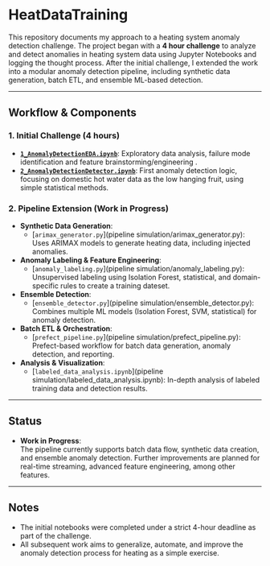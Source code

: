 # HeatDataTraining

This repository documents my approach to a heating system anomaly detection challenge. The project began with a **4 hour challenge** to analyze and detect anomalies in heating system data using Jupyter Notebooks and logging the thought process. After the initial challenge, I extended the work into a modular anomaly detection pipeline, including synthetic data generation, batch ETL, and ensemble ML-based detection.

---

## Workflow & Components

### 1. **Initial Challenge (4 hours)**
- **[`1_AnomalyDetectionEDA.ipynb`](1_AnomalyDetectionEDA.ipynb)**: Exploratory data analysis, failure mode identification and feature brainstorming/engineering .
- **[`2_AnomalyDetectionDetector.ipynb`](2_AnomalyDetectionDetector.ipynb)**: First anomaly detection logic, focusing on domestic hot water data as the low hanging fruit, using simple statistical methods.

### 2. **Pipeline Extension (Work in Progress)**
- **Synthetic Data Generation**:  
  - [`arimax_generator.py`](pipeline simulation/arimax_generator.py): Uses ARIMAX models to generate heating data, including injected anomalies.
- **Anomaly Labeling & Feature Engineering**:  
  - [`anomaly_labeling.py`](pipeline simulation/anomaly_labeling.py): Unsupervised labeling using Isolation Forest, statistical, and domain-specific rules to create a training dateset.
- **Ensemble Detection**:  
  - [`ensemble_detector.py`](pipeline simulation/ensemble_detector.py): Combines multiple ML models (Isolation Forest, SVM, statistical) for anomaly detection.
- **Batch ETL & Orchestration**:  
  - [`prefect_pipeline.py`](pipeline simulation/prefect_pipeline.py): Prefect-based workflow for batch data generation, anomaly detection, and reporting.
- **Analysis & Visualization**:  
  - [`labeled_data_analysis.ipynb`](pipeline simulation/labeled_data_analysis.ipynb): In-depth analysis of labeled training data and detection results.

---

## Status

- **Work in Progress**:  
  The pipeline currently supports batch data flow, synthetic data creation, and ensemble anomaly detection. Further improvements are planned for real-time streaming, advanced feature engineering, among other features.

---

## Notes

- The initial notebooks were completed under a strict 4-hour deadline as part of the challenge.
- All subsequent work aims to generalize, automate, and improve the anomaly detection process for heating as a simple exercise.